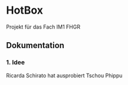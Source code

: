# HotBox
 Projekt für das Fach IM1 FHGR

## Dokumentation
### 1. Idee
Ricarda Schirato hat ausprobiert
Tschou  Phippu

